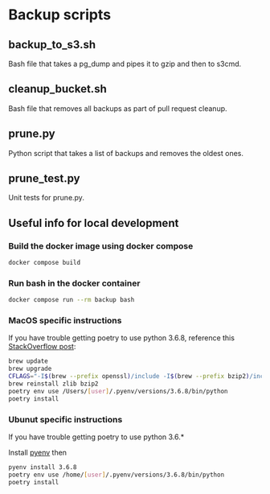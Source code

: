 # Backup scripts

## backup_to_s3.sh

Bash file that takes a pg_dump and pipes it to gzip and then to s3cmd.

## cleanup_bucket.sh

Bash file that removes all backups as part of pull request cleanup.

## prune.py

Python script that takes a list of backups and removes the oldest ones.

## prune_test.py

Unit tests for prune.py.

## Useful info for local development

### Build the docker image using docker compose

```bash
docker compose build
```

### Run bash in the docker container

```bash
docker compose run --rm backup bash
```

### MacOS specific instructions

If you have trouble getting poetry to use python 3.6.8, reference this [StackOverflow post](https://stackoverflow.com/questions/66482346/problems-installing-python-3-6-with-pyenv-on-mac-os-big-sur):

```bash
brew update
brew upgrade
CFLAGS="-I$(brew --prefix openssl)/include -I$(brew --prefix bzip2)/include -I$(brew --prefix readline)/include -I$(xcrun --show-sdk-path)/usr/include" LDFLAGS="-L$(brew --prefix openssl)/lib -L$(brew --prefix readline)/lib -L$(brew --prefix zlib)/lib -L$(brew --prefix bzip2)/lib" pyenv install --patch 3.6.8 < <(curl -sSL https://github.com/python/cpython/commit/8ea6353.patch\?full_index\=1)
brew reinstall zlib bzip2
poetry env use /Users/[user]/.pyenv/versions/3.6.8/bin/python
poetry install
```

### Ubunut specific instructions

If you have trouble getting poetry to use python 3.6.*

Install [pyenv](https://github.com/pyenv/pyenv) then

```bash
pyenv install 3.6.8
poetry env use /home/[user]/.pyenv/versions/3.6.8/bin/python
poetry install
```
